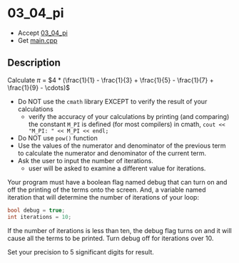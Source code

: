 # 03_04_pi

- Accept [03_04_pi](https://classroom.github.com/a/yPY0YqXC)
- Get [main.cpp](main.cpp)

## Description

Calculate $\pi$ = $4 * (\frac{1}{1} - \frac{1}{3} + \frac{1}{5} - \frac{1}{7} + \frac{1}{9} - \cdots)$

- Do NOT use the `cmath` library EXCEPT to verify the result of your calculations
    - verify the accuracy of your calculations by printing (and comparing) the constant `M_PI` is defined (for most compilers) in cmath, `cout << "M_PI: " << M_PI << endl;`
- Do NOT use `pow()` function
- Use the values of the numerator and denominator of the previous term to calculate the numerator and denominator of the current term.
- Ask the user to input the number of iterations.
    - user will be asked to examine a different value for iterations.


Your program must have a boolean flag named debug that can turn on and off the printing of the terms onto the screen. And, a variable named iteration that will determine the number of iterations of your loop: 

```c++
bool debug = true;
int iterations = 10;
```

If the number of iterations is less than ten, the debug flag turns on and it will cause all the terms to be printed. Turn debug off for iterations over 10.

Set your precision to 5 significant digits for result.
